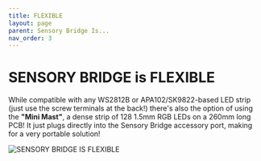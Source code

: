 ```yaml
---
title: FLEXIBLE
layout: page
parent: Sensory Bridge Is...
nav_order: 3
---
```


# SENSORY BRIDGE is **FLEXIBLE**

While compatible with any WS2812B or APA102/SK9822-based LED strip (just use the screw terminals at the back!) there's also the option of using the **"Mini Mast"**, a dense strip of 128 1.5mm RGB LEDs on a 260mm long PCB! It just plugs directly into the Sensory Bridge accessory port, making for a very portable solution!

![SENSORY BRIDGE IS FLEXIBLE](https://github.com/connornishijima/SensoryBridge/blob/main/extras/img/12.jpg?raw=true)

